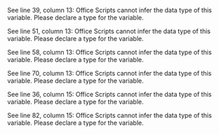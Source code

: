 See line 39, column 13: Office Scripts cannot infer the data type of this variable. Please declare a type for the variable.

See line 51, column 13: Office Scripts cannot infer the data type of this variable. Please declare a type for the variable.

See line 58, column 13: Office Scripts cannot infer the data type of this variable. Please declare a type for the variable.

See line 70, column 13: Office Scripts cannot infer the data type of this variable. Please declare a type for the variable.

See line 36, column 15: Office Scripts cannot infer the data type of this variable. Please declare a type for the variable.

See line 82, column 15: Office Scripts cannot infer the data type of this variable. Please declare a type for the variable.
